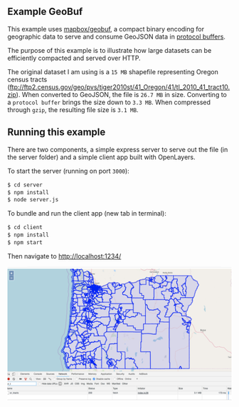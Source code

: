 ## Example GeoBuf

This example uses [mapbox/geobuf](https://github.com/mapbox/geobuf), a compact binary encoding for geographic data to serve and consume GeoJSON data in [protocol buffers](https://developers.google.com/protocol-buffers/).

The purpose of this example is to illustrate how large datasets can be efficiently compacted and served over HTTP.  

The original dataset I am using is a `15 MB` shapefile representing Oregon census tracts (ftp://ftp2.census.gov/geo/pvs/tiger2010st/41_Oregon/41/tl_2010_41_tract10.zip).  When converted to GeoJSON, the file is `26.7 MB` in size.  Converting to a `protocol buffer` brings the size down to `3.3 MB`.  When compressed through `gzip`, the resulting file size is `3.1 MB`.

## Running this example

There are two components, a simple express server to serve out the file (in the server folder) and a simple client app built with OpenLayers.

To start the server (running on port `3000`):

```bash
$ cd server
$ npm install
$ node server.js
```

To bundle and run the client app (new tab in terminal):

```bash
$ cd client
$ npm install
$ npm start
```

Then navigate to [http://localhost:1234/](http://localhost:1234/)

![Performance Screenshot](screenshot.png)

